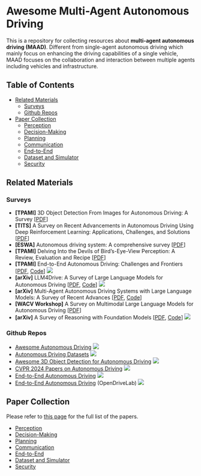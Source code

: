# Awesome Multi-Agent Autonomous Driving

This is a repository for collecting resources about **multi-agent autonomous driving (MAAD)**. Different from single-agent autonomous driving which mainly focus on enhancing the driving capabilities of a single vehicle, MAAD focuses on the collaboration and interaction between multiple agents including vehicles and infrastructure.

<!-- *Feel free to pull requests or contact us if you find any related papers that are not included here.*

The process to submit a pull request is as follows:
1. Fork the project into your own repository.
2. Add the Title, Paper link, Conference, Project/Code link in `readme.md` using the following format:
  ```
  |[Title](Paper Link)|Conference|[Code/Project](Code/Project link)|
  ```
1. Submit the pull request to this branch. -->

## Table of Contents


- [Related Materials](#related-materials)
   - [Surveys](#surveys)
   - [Github Repos](#github-repos)
- [Paper Collection](#paper-collection)
  - [Perception](#perception)
  - [Decision-Making](#decision-making)
  - [Planning](#planning)
  - [Communication](#communication)
  - [End-to-End](#end-to-end)
  - [Dataset and Simulator](#dataset-and-simulator)
  - [Security](#security)


## Related Materials
###  Surveys
  - **[TPAMI]** 3D Object Detection From Images for Autonomous Driving: A Survey [[PDF](https://ieeexplore.ieee.org/document/10373157/?arnumber=10373157)]
  - **[TITS]** A Survey on Recent Advancements in Autonomous Driving Using Deep Reinforcement Learning: Applications, Challenges, and Solutions [[PDF](https://ieeexplore.ieee.org/document/10682977/?arnumber=10682977)]
  - **[ESWA]** Autonomous driving system: A comprehensive survey [[PDF](https://linkinghub.elsevier.com/retrieve/pii/S0957417423033389)]
  - **[TPAMI]** Delving Into the Devils of Bird’s-Eye-View Perception: A Review, Evaluation and Recipe [[PDF](https://ieeexplore.ieee.org/document/10321736/?arnumber=10321736)]
  - **[TPAMI]** End-to-End Autonomous Driving: Challenges and Frontiers [[PDF](https://ieeexplore.ieee.org/document/10614862/?arnumber=10614862), [Code](https://github.com/OpenDriveLab/End-to-end-Autonomous-Driving)] ![](https://img.shields.io/github/stars/OpenDriveLab/End-to-end-Autonomous-Driving.svg?style=social&label=Star&maxAge=2592000)
  - **[arXiv]** LLM4Drive: A Survey of Large Language Models for Autonomous Driving [[PDF](http://arxiv.org/abs/2311.01043), [Code](https://github.com/Thinklab-SJTU/Awesome-LLM4AD)] ![](https://img.shields.io/github/stars/Thinklab-SJTU/Awesome-LLM4AD.svg?style=social&label=Star&maxAge=2592000)
  - **[arXiv]** Multi-Agent Autonomous Driving Systems with Large Language Models: A Survey of Recent Advances [[PDF](http://arxiv.org/abs/2502.16804), [Code](https://anonymous.4open.science/r/LLM-based_Multi-agent_ADS-3A5C/README.md)]
  - **[WACV Workshop]** A Survey on Multimodal Large Language Models for Autonomous Driving [[PDF](https://openaccess.thecvf.com/content/WACV2024W/LLVM-AD/papers/Cui_A_Survey_on_Multimodal_Large_Language_Models_for_Autonomous_Driving_WACVW_2024_paper.pdf)]
  - **[arXiv]** A Survey of Reasoning with Foundation Models [[PDF](https://arxiv.org/abs/2312.11562), [Code](https://github.com/reasoning-survey/Awesome-Reasoning-Foundation-Models)] ![](https://img.shields.io/github/stars/reasoning-survey/Awesome-Reasoning-Foundation-Models.svg?style=social&label=Star&maxAge=2592000)

###  Github Repos
  - [Awesome Autonomous Driving](https://github.com/PeterJaq/Awesome-Autonomous-Driving) ![](https://img.shields.io/github/stars/PeterJaq/Awesome-Autonomous-Driving.svg?style=social&label=Star&maxAge=2592000)
  - [Autonomous Driving Datasets](https://github.com/MingyuLiu1/autonomous_driving_datasets) ![](https://img.shields.io/github/stars/MingyuLiu1/autonomous_driving_datasets.svg?style=social&label=Star&maxAge=2592000)
  - [Awesome 3D Object Detection for Autonomous Driving](https://github.com/PointsCoder/Awesome-3D-Object-Detection-for-Autonomous-Driving) ![](https://img.shields.io/github/stars/PointsCoder/Awesome-3D-Object-Detection-for-Autonomous-Driving.svg?style=social&label=Star&maxAge=2592000)
  - [CVPR 2024 Papers on Autonomous Driving](https://github.com/autodriving-heart/CVPR-2024-Papers-Autonomous-Driving) ![](https://img.shields.io/github/stars/autodriving-heart/CVPR-2024-Papers-Autonomous-Driving.svg?style=social&label=Star&maxAge=2592000)
  - [End-to-End Autonomous Driving](https://github.com/Pranav-chib/End-to-End-Autonomous-Driving) ![](https://img.shields.io/github/stars/Pranav-chib/End-to-End-Autonomous-Driving.svg?style=social&label=Star&maxAge=2592000)
  - [End-to-End Autonomous Driving](https://github.com/OpenDriveLab/End-to-end-Autonomous-Driving) (OpenDriveLab) ![](https://img.shields.io/github/stars/OpenDriveLab/End-to-end-Autonomous-Driving.svg?style=social&label=Star&maxAge=2592000)


## Paper Collection
Please refer to [this page](./papers.md) for the full list of the papers.

- [Perception](papers.md#perception)
- [Decision-Making](papers.md#decision-making)
- [Planning](papers.md#planning)
- [Communication](papers.md#communication)
- [End-to-End](papers.md#end-to-end)
- [Dataset and Simulator](papers.md#dataset-and-simulator)
- [Security](papers.md#security)




